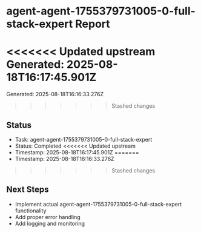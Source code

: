 # agent-agent-1755379731005-0-full-stack-expert Report

<<<<<<< Updated upstream
Generated: 2025-08-18T16:17:45.901Z
=======
Generated: 2025-08-18T16:16:33.276Z
>>>>>>> Stashed changes

## Status
- Task: agent-agent-1755379731005-0-full-stack-expert
- Status: Completed
<<<<<<< Updated upstream
- Timestamp: 2025-08-18T16:17:45.901Z
=======
- Timestamp: 2025-08-18T16:16:33.276Z
>>>>>>> Stashed changes

## Next Steps
- Implement actual agent-agent-1755379731005-0-full-stack-expert functionality
- Add proper error handling
- Add logging and monitoring
